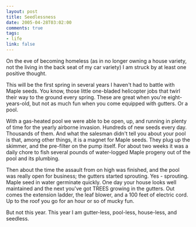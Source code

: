 ```yaml
--- 
layout: post
title: Seedlessness
date: 2005-04-28T03:02:00
comments: true
tags:
- life
link: false
---
```

On the eve of becoming homeless (as in no longer owning a house variety, not the living in the back seat of my car variety) I am struck by at least one positive thought.

This will be the first spring in several years I haven't had to battle with Maple seeds. You know, those little one-bladed helicopter jobs that twirl their way to the ground every spring. These are great when you're eight-years-old, but not as much fun when you come equipped with gutters. Or a pool.

With a gas-heated pool we were able to be open, up, and running in plenty of time for the yearly airborne invasion. Hundreds of new seeds every day. Thousands of them. And what the salesman didn't tell you about your pool is that, among other things, it is a magnet for Maple seeds. They plug up the skimmer, and the pre-filter on the pump itself. For about two weeks it was a daily chore to fish several pounds of water-logged Maple progeny out of the pool and its plumbing.

Then about the time the assault from on high was finished, and the pool was really open for business; the gutters started sprouting. Yes - sprouting. Maple seed in water germinate quickly. One day your house looks well maintained and the next you've got TREES growing in the gutters. Out comes the extension ladder, the leaf blower, and a 100 feet of electric cord. Up to the roof you go for   an hour or so of mucky fun.

But not this year. This year I am gutter-less, pool-less, house-less, and seedless.
